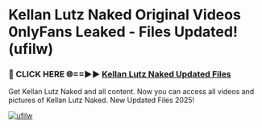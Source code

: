# Kellan Lutz Naked Original Videos 0nlyFans Leaked - Files Updated! (ufilw)

<h3>🔴 CLICK HERE 🌐==►► <a href="https://tinyurl.com/up5wt9bj" rel="nofollow">Kellan Lutz Naked Updated Files</a></h3>

Get Kellan Lutz Naked and all content. Now you can access all videos and pictures of Kellan Lutz Naked. New Updated Files 2025!

[![ufilw](https://i.imgur.com/ABiUzMV.gif)](https://tinyurl.com/up5wt9bj)
